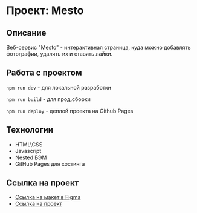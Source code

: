 # Проект: Mesto

## Описание
Веб-сервис "Mesto" - интерактивная страница, куда можно добавлять фотографии, удалять их и ставить лайки.

## Работа с проектом
`npm run dev` - для локальной разработки

`npm run build` - для прод.сборки

`npm run deploy` - деплой проекта на Github Pages

## Технологии
* HTML\CSS
* Javascript
* Nested БЭМ
* GitHub Pages для хостинга

## Ссылка на проект
* [Ссылка на макет в Figma](https://www.figma.com/file/2cn9N9jSkmxD84oJik7xL7/JavaScript.-Sprint-4?node-id=0%3A1)
* [Ссылка на проект](https://kazakovas.github.io/Mesto/)
